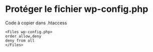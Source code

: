 # Protéger le fichier wp-config.php

Code à copier dans .htaccess

```
<Files wp-config.php>
order allow,deny
deny from all
</Files>
```
